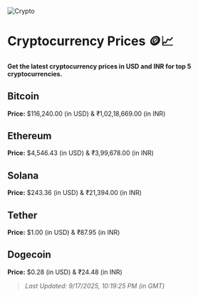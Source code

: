 
![Crypto](https://www.techguide.com.au/wp-content/uploads/2020/11/crypto3.jpeg)

# Cryptocurrency Prices 🪙📈

#### Get the latest cryptocurrency prices in USD and INR for top 5 cryptocurrencies.

## Bitcoin

**Price:** $116,240.00 (in USD) & ₹1,02,18,669.00 (in INR)

## Ethereum

**Price:** $4,546.43 (in USD) & ₹3,99,678.00 (in INR)

## Solana

**Price:** $243.36 (in USD) & ₹21,394.00 (in INR)

## Tether

**Price:** $1.00 (in USD) & ₹87.95 (in INR)

## Dogecoin

**Price:** $0.28 (in USD) & ₹24.48 (in INR)

> _Last Updated: 9/17/2025, 10:19:25 PM (in GMT)_
